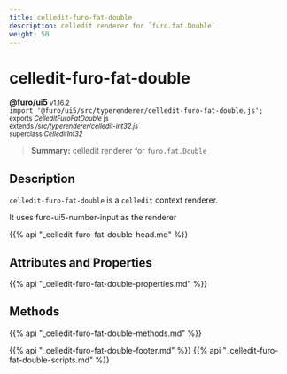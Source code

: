 ```yaml
---
title: celledit-furo-fat-double
description: celledit renderer for `furo.fat.Double`
weight: 50
---
```


# celledit-furo-fat-double
**@furo/ui5** <small>v1.16.2</small>
<br>`import '@furo/ui5/src/typerenderer/celledit-furo-fat-double.js';`<small>
<br>exports *CelleditFuroFatDouble* js
<br>extends */src/typerenderer/celledit-int32.js*
<br>superclass *CelleditInt32*</small>

> **Summary:** celledit renderer for `furo.fat.Double`

## Description

`celledit-furo-fat-double` is a `celledit` context renderer.

It uses furo-ui5-number-input as the renderer

{{% api "_celledit-furo-fat-double-head.md" %}}

## Attributes and Properties
{{% api "_celledit-furo-fat-double-properties.md" %}}




## Methods
{{% api "_celledit-furo-fat-double-methods.md" %}}






{{% api "_celledit-furo-fat-double-footer.md" %}}
{{% api "_celledit-furo-fat-double-scripts.md" %}}
